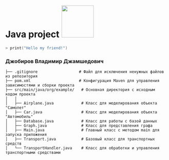 # Java project <img src="https://media.tenor.com/dMwtTTN4XusAAAAj/yeah-cute.gif" width="100" height="100" />
```zsh
> print("Hello my friend!")
```

### Джобиров Владимир Джамшедович
```text
├── .gitignore                  # Файл для исключения ненужных файлов из репозитория
├── pom.xml                     # Конфигурация Maven для управления зависимостями и сборки проекта
├── src/main/java/org/example/   # Основная директория с исходным кодом проекта
│   │
│   ├── Airplane.java            # Класс для моделирования объекта "Самолет"
│   ├── Car.java                 # Класс для моделирования объекта "Автомобиль"
│   ├── Database.java            # Класс для работы с базой данных
│   ├── Graph.java               # Класс для представления графа
│   ├── Main.java                # Главный класс с методом main для запуска приложения
│   ├── Transport.java           # Базовый класс для транспортных средств
│   └── TransportHandler.java    # Класс для обработки и управления транспортными средствами
```
